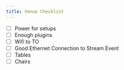 ```yaml
---
title: Venue Checklist
---
```

- [ ] Power for setups
- [ ] Enough plugins
- [ ] Wifi to TO
- [ ] Good Ethernet Connection to Stream Event 
- [ ] Tables
- [ ] Chairs
